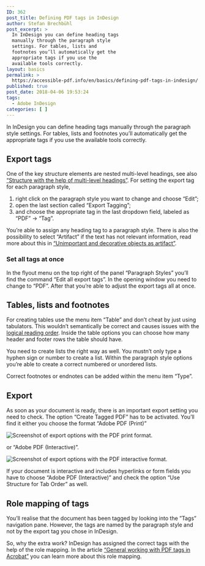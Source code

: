 ```yaml
---
ID: 362
post_title: Defining PDF tags in InDesign
author: Stefan Brechbühl
post_excerpt: >
  In InDesign you can define heading tags
  manually through the paragraph style
  settings. For tables, lists and
  footnotes you’ll automatically get the
  appropriate tags if you use the
  available tools correctly.
layout: basics
permalink: >
  https://accessible-pdf.info/en/basics/defining-pdf-tags-in-indesign/
published: true
post_date: 2018-04-06 19:53:24
tags:
  - Adobe InDesign
categories: [ ]
---
```

In InDesign you can define heading tags manually through the paragraph style settings. For tables, lists and footnotes you’ll automatically get the appropriate tags if you use the available tools correctly.

## Export tags

One of the key structure elements are nested multi-level headings, see also [“Structure with the help of multi-level headings”](https://accessible-pdf.info/en/basics/structure-with-the-help-of-multi-level-headings/"). For setting the export tag for each paragraph style,

1. right click on the paragraph style you want to change and choose “Edit”;
2. open the last section called “Export Tagging”;
3. and choose the appropriate tag in the last dropdown field, labeled as “PDF” → “Tag”.

You’re able to assign any heading tag to a paragraph style. There is also the possibility to select “Artifact” if the text has not relevant information, read more about this in [“Unimportant and decorative objects as artifact”](https://accessible-pdf.info/en/basics/unimportant-and-decorative-objects-as-artifact/").

### Set all tags at once

In the flyout menu on the top right of the panel “Paragraph Styles” you’ll find the command “Edit all export tags”. In the opening window you need to change to “PDF”. After that you’re able to adjust the export tags all at once.

## Tables, lists and footnotes

For creating tables use the menu item “Table” and don’t cheat by just using tabulators. This wouldn’t semantically be correct and causes issues with the [logical reading order](https://accessible-pdf.info/en/glossary/#logical-reading-order). Inside the table options you can choose how many header and footer rows the table should have.

You need to create lists the right way as well. You mustn’t only type a hyphen sign or number to create a list. Within the paragraph style options you’re able to create a correct numbered or unordered lists.

Correct footnotes or endnotes can be added within the menu item “Type”.

## Export

As soon as your document is ready, there is an important export setting you need to check. The option “Create Tagged PDF” has to be activated. You’ll find it either you choose the format “Adobe PDF (Print)”

![Screenshot of export options with the PDF print format.](https://accessible-pdf.info/wp/wp-content/uploads/indesign_export-option-print.jpg)

or “Adobe PDF (Interactive)”.

![Screenshot of export options with the PDF interactive format.](https://accessible-pdf.info/wp/wp-content/uploads/indesign_export-option-interactive.jpg)

If your document is interactive and includes hyperlinks or form fields you have to choose “Adobe PDF (Interactive)” and check the option “Use Structure for Tab Order” as well.

## Role mapping of tags

You’ll realise that the document has been tagged by looking into the ”Tags” navigation pane. However, the tags are named by the paragraph style and not by the export tag you chose in InDesign.

So, why the extra work? InDesign has assigned the correct tags with the help of the role mapping. In the article [“General working with PDF tags in Acrobat”](https://accessible-pdf.info/en/basics/general-working-with-pdf-tags-in-acrobat/#rolemapping) you can learn more about this role mapping.